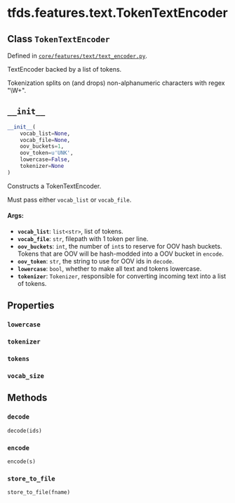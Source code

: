 <div itemscope itemtype="http://developers.google.com/ReferenceObject">
<meta itemprop="name" content="tfds.features.text.TokenTextEncoder" />
<meta itemprop="path" content="Stable" />
<meta itemprop="property" content="lowercase"/>
<meta itemprop="property" content="tokenizer"/>
<meta itemprop="property" content="tokens"/>
<meta itemprop="property" content="vocab_size"/>
<meta itemprop="property" content="__init__"/>
<meta itemprop="property" content="decode"/>
<meta itemprop="property" content="encode"/>
<meta itemprop="property" content="store_to_file"/>
</div>

# tfds.features.text.TokenTextEncoder

## Class `TokenTextEncoder`





Defined in [`core/features/text/text_encoder.py`](https://github.com/tensorflow/datasets/tree/master/tensorflow_datasets/core/features/text/text_encoder.py).

TextEncoder backed by a list of tokens.

Tokenization splits on (and drops) non-alphanumeric characters with
regex "\W+".

<h2 id="__init__"><code>__init__</code></h2>

``` python
__init__(
    vocab_list=None,
    vocab_file=None,
    oov_buckets=1,
    oov_token=u'UNK',
    lowercase=False,
    tokenizer=None
)
```

Constructs a TokenTextEncoder.

Must pass either `vocab_list` or `vocab_file`.

#### Args:

* <b>`vocab_list`</b>: `list<str>`, list of tokens.
* <b>`vocab_file`</b>: `str`, filepath with 1 token per line.
* <b>`oov_buckets`</b>: `int`, the number of `int`s to reserve for OOV hash buckets.
    Tokens that are OOV will be hash-modded into a OOV bucket in `encode`.
* <b>`oov_token`</b>: `str`, the string to use for OOV ids in `decode`.
* <b>`lowercase`</b>: `bool`, whether to make all text and tokens lowercase.
* <b>`tokenizer`</b>: `Tokenizer`, responsible for converting incoming text into a
    list of tokens.



## Properties

<h3 id="lowercase"><code>lowercase</code></h3>



<h3 id="tokenizer"><code>tokenizer</code></h3>



<h3 id="tokens"><code>tokens</code></h3>



<h3 id="vocab_size"><code>vocab_size</code></h3>





## Methods

<h3 id="decode"><code>decode</code></h3>

``` python
decode(ids)
```



<h3 id="encode"><code>encode</code></h3>

``` python
encode(s)
```



<h3 id="store_to_file"><code>store_to_file</code></h3>

``` python
store_to_file(fname)
```





